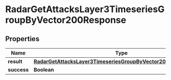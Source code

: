 

# RadarGetAttacksLayer3TimeseriesGroupByVector200Response


## Properties

| Name | Type | Description | Notes |
|------------ | ------------- | ------------- | -------------|
|**result** | [**RadarGetAttacksLayer3TimeseriesGroupByVector200ResponseResult**](RadarGetAttacksLayer3TimeseriesGroupByVector200ResponseResult.md) |  |  |
|**success** | **Boolean** |  |  |



